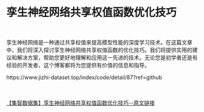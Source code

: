 <h1>孪生神经网络共享权值函数优化技巧</h1><br /><p>孪生神经网络是一种通过共享权值来提高模型性能的深度学习技术。在这篇文章中，我们将深入探讨孪生神经网络共享权值函数的优化技巧。我们将提供实用的建议和解决方案，帮助您更好地理解和应用这一先进的技术。无论您是初学者还是有经验的开发者，这个博客都将为您提供有价值的信息和指导。</p><p>https://www.jizhi-dataset.top/index/code/detail/87?ref=github</p><br /><br /><a href="https://www.jizhi-dataset.top/index/code/detail/87?ref=github" target="_blank">【集智数据集】孪生神经网络共享权值函数优化技巧--原文链接</a>